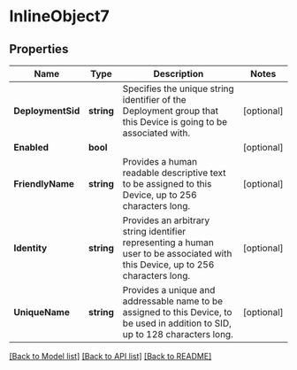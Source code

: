 # InlineObject7

## Properties

Name | Type | Description | Notes
------------ | ------------- | ------------- | -------------
**DeploymentSid** | **string** | Specifies the unique string identifier of the Deployment group that this Device is going to be associated with. | [optional] 
**Enabled** | **bool** |  | [optional] 
**FriendlyName** | **string** | Provides a human readable descriptive text to be assigned to this Device, up to 256 characters long. | [optional] 
**Identity** | **string** | Provides an arbitrary string identifier representing a human user to be associated with this Device, up to 256 characters long. | [optional] 
**UniqueName** | **string** | Provides a unique and addressable name to be assigned to this Device, to be used in addition to SID, up to 128 characters long. | [optional] 

[[Back to Model list]](../README.md#documentation-for-models) [[Back to API list]](../README.md#documentation-for-api-endpoints) [[Back to README]](../README.md)



